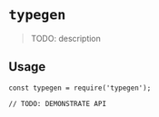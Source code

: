 # `typegen`

> TODO: description

## Usage

```
const typegen = require('typegen');

// TODO: DEMONSTRATE API
```
